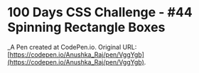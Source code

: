 # 100 Days CSS Challenge - #44  Spinning Rectangle Boxes
 _A Pen created at CodePen.io. Original URL: [https://codepen.io/Anushka_Raj/pen/VggYgb](https://codepen.io/Anushka_Raj/pen/VggYgb).

 